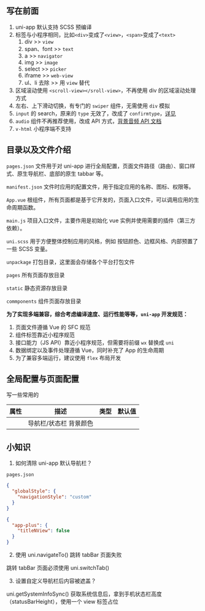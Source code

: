 ## 写在前面

1. uni-app 默认支持 SCSS 预编译
2. 标签与小程序相同，比如`<div>`变成了`<view>`，`<span>`变成了`<text>`
   1. div >> `view`
   2. span、font >> `text`
   3. a >> `navigator`
   4. img >> `image`
   5. select >> `picker`
   6. iframe >> `web-view`
   7. ul、li 去除 >> 用 `view` 替代
3. 区域滚动使用 `<scroll-view></sroll-view>`，不再使用 div 的区域滚动处理方式
4. 左右、上下滑动切换，有专门的 `swiper` 组件，无需使用 `div` 模拟
5. `input` 的 search，原来的 `type` 无效了，改成了 `confirmtype`，[详见](https://uniapp.dcloud.io/component/input)
6. `audio` 组件不再推荐使用，改成 API 方式，[背景音频 API 文档](https://uniapp.dcloud.io/api/media/background-audio-manager?id=getbackgroundaudiomanager)
7. `v-html` 小程序端不支持

## 目录以及文件介绍

`pages.json` 文件用于对 uni-app 进行全局配置，页面文件路径（路由）、窗口样式、原生导航栏、底部的原生 tabbar 等。

`manifest.json` 文件时应用的配置文件，用于指定应用的名称、图标、权限等。

`App.vue` 根组件，所有页面都是基于它开发的，页面入口文件，可以调用应用的生命周期函数。

`main.js` 项目入口文件，主要作用是初始化 vue 实例并使用需要的插件（第三方依赖）。

`uni.scss` 用于方便整体控制应用的风格，例如 按钮颜色、边框风格、内部预置了一些 SCSS 变量。

`unpackage` 打包目录，这里面会存储各个平台打包文件

`pages` 所有页面存放目录

`static` 静态资源存放目录

`commponents` 组件页面存放目录

**为了实现多端兼容，综合考虑编译速度、运行性能等等，`uni-app` 开发规范：**

1. 页面文件遵循 Vue 的 SFC 规范
2. 组件标签靠近小程序规范
3. 接口能力（JS API）靠近小程序规范，但需要将前缀 `wx` 替换成 `uni`
4. 数据绑定以及事件处理遵循 Vue，同时补充了 App 的生命周期
5. 为了兼容多端运行，建议使用 `flex` 布局开发

## 全局配置与页面配置

写一些常用的

| 属性 | 描述                   | **类型** | 默认值 |
| ---- | ---------------------- | -------- | ------ |
|      | 导航栏/状态栏 背景颜色 |          |        |

## 小知识

1. 如何清除 uni-app 默认导航栏？

`pages.json`

```JSON
{
  "globalStyle": {
    "navigationStyle": "custom"
  }
}
```

```JSON
{
  "app-plus": {
    "titleNView": false
  }
}
```

2. 使用 uni.navigateTo() 跳转 tabBar 页面失败

跳转 tabBar 页面必须使用 uni.switchTab()

3. 设置自定义导航栏后内容被遮盖？

uni.getSystemInfoSync() 获取系统信息后，拿到手机状态栏高度（statusBarHeight），使用一个 view 标签占位
